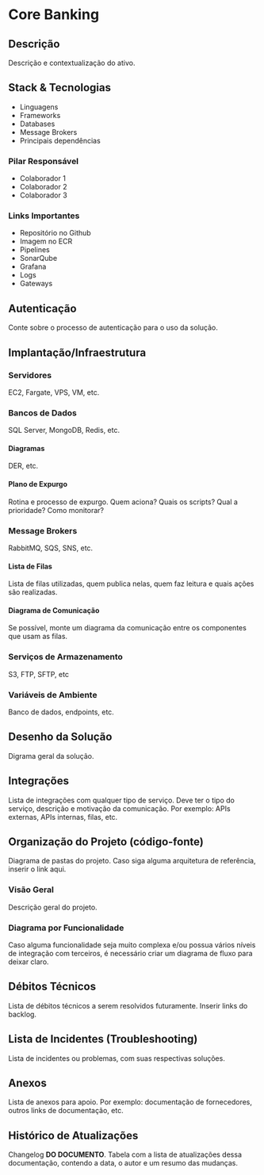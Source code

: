 # Core Banking <!-- {docsify-ignore-all} -->

## Descrição

Descrição e contextualização do ativo.

## Stack & Tecnologias

- Linguagens
- Frameworks
- Databases
- Message Brokers
- Principais dependências

### Pilar Responsável

- Colaborador 1
- Colaborador 2
- Colaborador 3

### Links Importantes

- Repositório no Github
- Imagem no ECR
- Pipelines
- SonarQube
- Grafana
- Logs
- Gateways

## Autenticação

Conte sobre o processo de autenticação para o uso da solução.

## Implantação/Infraestrutura

### Servidores

EC2, Fargate, VPS, VM, etc.

### Bancos de Dados

SQL Server, MongoDB, Redis, etc.

#### Diagramas

DER, etc.

#### Plano de Expurgo

Rotina e processo de expurgo. Quem aciona? Quais os scripts? Qual a prioridade? Como monitorar?

### Message Brokers

RabbitMQ, SQS, SNS, etc.

#### Lista de Filas

Lista de filas utilizadas, quem publica nelas, quem faz leitura e quais ações são realizadas.

#### Diagrama de Comunicação

Se possível, monte um diagrama da comunicação entre os componentes que usam as filas.

### Serviços de Armazenamento

S3, FTP, SFTP, etc

### Variáveis de Ambiente

Banco de dados, endpoints, etc.

## Desenho da Solução

Digrama geral da solução.

## Integrações

Lista de integrações com qualquer tipo de serviço. Deve ter o tipo do serviço, descrição e motivação da comunicação. Por
exemplo: APIs externas, APIs internas, filas, etc.

## Organização do Projeto (código-fonte)

Diagrama de pastas do projeto. Caso siga alguma arquitetura de referência, inserir o link aqui.

### Visão Geral

Descrição geral do projeto.

### Diagrama por Funcionalidade

Caso alguma funcionalidade seja muito complexa e/ou possua vários níveis de integração com terceiros, é necessário criar
um diagrama de fluxo para deixar claro.

## Débitos Técnicos

Lista de débitos técnicos a serem resolvidos futuramente. Inserir links do backlog.

## Lista de Incidentes (Troubleshooting)

Lista de incidentes ou problemas, com suas respectivas soluções.

## Anexos

Lista de anexos para apoio. Por exemplo: documentação de fornecedores, outros links de documentação, etc.

## Histórico de Atualizações

Changelog **DO DOCUMENTO**. Tabela com a lista de atualizações dessa documentação, contendo a data, o autor e um resumo
das mudanças.
